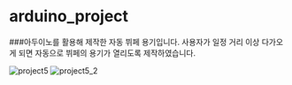 # arduino_project

###아두이노를 활용해 제작한 자동 뷔페 용기입니다. 사용자가 일정 거리 이상 다가오게 되면 자동으로 뷔페의 용기가 열리도록 제작하였습니다.

![project5](https://user-images.githubusercontent.com/52669844/207298105-5efd0145-6fca-4cf6-8a74-15b867fa1da9.jpg)
![project5_2](https://user-images.githubusercontent.com/52669844/207298129-aa2f410d-6390-4162-8e42-443b925769ce.jpg)
